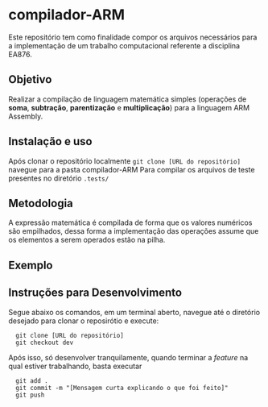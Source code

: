 # compilador-ARM
Este repositório tem como finalidade compor os arquivos necessários para a implementação de um trabalho computacional referente a disciplina EA876.

## Objetivo
Realizar a compilação de linguagem matemática simples (operações de **soma**, **subtração**, **parentização** e **multiplicação**) para a linguagem ARM Assembly.

## Instalação e uso
Após clonar o repositório localmente `git clone [URL do repositório]` navegue para a pasta compilador-ARM
Para compilar os arquivos de teste presentes no diretório `.tests/` 
## Metodologia
A expressão matemática é compilada de forma que os valores numéricos são empilhados, dessa forma
a implementação das operações assume que os elementos a serem operados estão na pilha.

## Exemplo

## Instruções para Desenvolvimento
Segue abaixo os comandos, em um terminal aberto, navegue até o diretório desejado para clonar o reposirótio e execute:
```
  git clone [URL do repositório]
  git checkout dev
```
Após isso, só desenvolver tranquilamente, quando terminar a *feature* na qual estiver trabalhando, basta executar
```
  git add .
  git commit -m "[Mensagem curta explicando o que foi feito]"
  git push
```
